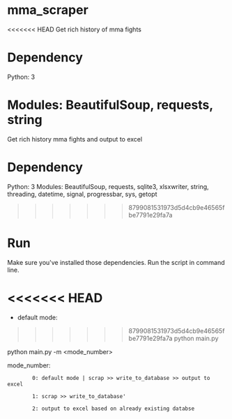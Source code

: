 # mma_scraper
<<<<<<< HEAD
Get rich history of mma fights

# Dependency
Python: 3

Modules: BeautifulSoup, requests, string
=======
Get rich history mma fights and output to excel

# Dependency
Python: 3
Modules: BeautifulSoup, requests, sqlite3, xlsxwriter, string, threading, datetime, signal, progressbar, sys, getopt
>>>>>>> 8799081531973d5d4cb9e46565fbe7791e29fa7a

# Run
Make sure you've installed those dependencies.
Run the script in command line.

<<<<<<< HEAD
=======
- default mode:
>>>>>>> 8799081531973d5d4cb9e46565fbe7791e29fa7a
python main.py

python main.py -m <mode_number>


mode_number:
            
            0: default mode | scrap >> write_to_database >> output to excel
            
            1: scrap >> write_to_database'
            
            2: output to excel based on already existing databse

